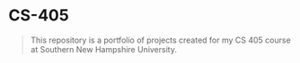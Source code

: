 # CS-405

> This repository is a portfolio of projects created for my CS 405 course at Southern New Hampshire University.
